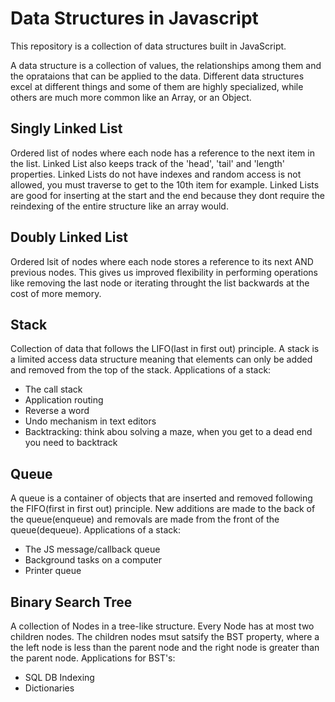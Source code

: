 # Data Structures in Javascript

This repository is a collection of data structures built in JavaScript.

A data structure is a collection of values, the relationships among them and the oprataions that can be applied to the data. Different data structures excel at different things and some of them are highly specialized, while others are much more common like an Array, or an Object.

## Singly Linked List
Ordered list of nodes where each node has a reference to the next item in the list. Linked List also keeps track of the 'head', 'tail' and 'length' properties. Linked Lists do not have indexes and random access is not allowed, you must traverse to get to the 10th item for example. Linked Lists are good for inserting at the start and the end because they dont require the reindexing of the entire structure like an array would.

## Doubly Linked List
Ordered lsit of nodes where each node stores a reference to its next AND previous nodes. This gives us improved flexibility in performing operations like removing the last node or iterating throught the list backwards at the cost of more memory.

## Stack
Collection of data that follows the LIFO(last in first out) principle. A stack is a limited access data structure meaning that elements can only be added and removed from the top of the stack.
Applications of a stack:
- The call stack
- Application routing
- Reverse a word
- Undo mechanism in text editors
- Backtracking: think abou solving a maze, when you get to a dead end you need to backtrack

## Queue
A queue is a container of objects that are inserted and removed following the FIFO(first in first out) principle. New additions are made to the back of the queue(enqueue) and removals are made from the front of the queue(dequeue).
Applications of a stack:
- The JS message/callback queue
- Background tasks on a computer
- Printer queue

## Binary Search Tree
A collection of Nodes in a tree-like structure. Every Node has at most two children nodes. The children nodes msut satsify the BST property, where a the left node is less than the parent node and the right node is greater than the parent node.
Applications for BST's:
- SQL DB Indexing
- Dictionaries
